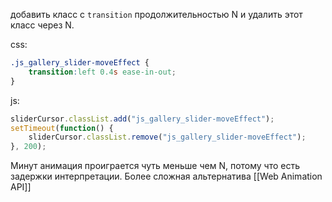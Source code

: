 добавить класс с `transition` продолжительностью N и удалить этот класс через N.

css:
```css
.js_gallery_slider-moveEffect {
	transition:left 0.4s ease-in-out;
}
```
js:
```js
sliderCursor.classList.add("js_gallery_slider-moveEffect");
setTimeout(function() {
	sliderCursor.classList.remove("js_gallery_slider-moveEffect");
}, 200);
```

Минут анимация проиграется чуть меньше чем N, потому что есть задержки интерпретации.  Более сложная альтернатива [[Web Animation API]]